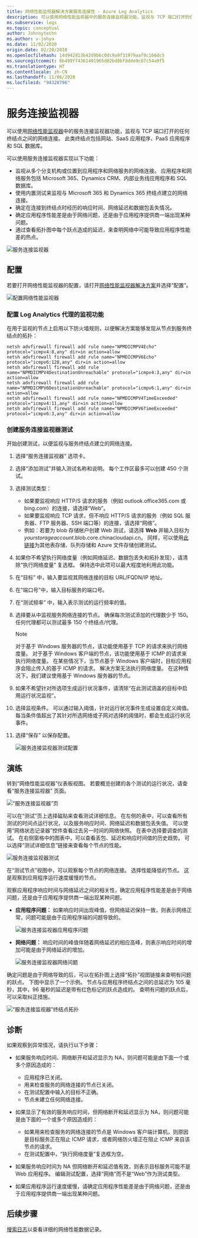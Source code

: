 ```yaml
---
title: 网络性能监视器解决方案服务连接性 - Azure Log Analytics
description: 可以使用网络性能监视器中的服务连接监视器功能，监视与 TCP 端口打开的任何终结点之间的网络连接。
ms.subservice: logs
ms.topic: conceptual
author: Johnnytechn
ms.author: v-johya
ms.date: 11/02/2020
origin.date: 02/20/2018
ms.openlocfilehash: 14d942813b42d9b6c0dc9a9f31979aaf9c166dc5
ms.sourcegitcommit: 6b499ff4361491965d02bd8bf8dde9c87c54a9f5
ms.translationtype: HT
ms.contentlocale: zh-CN
ms.lasthandoff: 11/06/2020
ms.locfileid: "94328796"
---
```

# <a name="service-connectivity-monitor"></a>服务连接监视器

可以使用[网络性能监视器](network-performance-monitor.md)中的服务连接监视器功能，监视与 TCP 端口打开的任何终结点之间的网络连接。 此类终结点包括网站、SaaS 应用程序、PaaS 应用程序和 SQL 数据库。 

可以使用服务连接监视器实现以下功能： 

- 监视从多个分支机构或位置到应用程序和网络服务的网络连接。 应用程序和网络服务包括 Microsoft 365、Dynamics CRM、内部业务线应用程序和 SQL 数据库。
- 使用内置测试来监视与 Microsoft 365 和 Dynamics 365 终结点建立的网络连接。 
- 确定在连接到终结点时经历的响应时间、网络延迟和数据包丢失情况。
- 确定应用程序性能差是由于网络问题，还是由于应用程序提供商一端出现某种问题。
- 通过查看拓扑图中每个跃点造成的延迟，来查明网络中可能导致应用程序性能差的热点。


![服务连接监视器](./media/network-performance-monitor-service-endpoint/service-endpoint-intro.png)


## <a name="configuration"></a>配置 
若要打开网络性能监视器的配置，请打开[网络性能监视器解决方案](network-performance-monitor.md)并选择“配置”。 

![配置网络性能监视器](./media/network-performance-monitor-service-endpoint/npm-configure-button.png)


### <a name="configure-log-analytics-agents-for-monitoring"></a>配置 Log Analytics 代理的监视功能
在用于监视的节点上启用以下防火墙规则，以便解决方案能够发现从节点到服务终结点的拓扑： 

```
netsh advfirewall firewall add rule name="NPMDICMPV4Echo" protocol="icmpv4:8,any" dir=in action=allow 
netsh advfirewall firewall add rule name="NPMDICMPV6Echo" protocol="icmpv6:128,any" dir=in action=allow 
netsh advfirewall firewall add rule name="NPMDICMPV4DestinationUnreachable" protocol="icmpv4:3,any" dir=in action=allow 
netsh advfirewall firewall add rule name="NPMDICMPV6DestinationUnreachable" protocol="icmpv6:1,any" dir=in action=allow 
netsh advfirewall firewall add rule name="NPMDICMPV4TimeExceeded" protocol="icmpv4:11,any" dir=in action=allow 
netsh advfirewall firewall add rule name="NPMDICMPV6TimeExceeded" protocol="icmpv6:3,any" dir=in action=allow 
```

### <a name="create-service-connectivity-monitor-tests"></a>创建服务连接监视器测试 

开始创建测试，以便监视与服务终结点建立的网络连接。

1. 选择“服务连接监视器”  选项卡。
2. 选择“添加测试”并输入测试名称和说明。  每个工作区最多可以创建 450 个测试。 
3. 选择测试类型：<br>

    * 如果要监视响应 HTTP/S 请求的服务（例如 outlook.office365.com 或 bing.com）的连接，请选择“Web”。 <br>
    * 如果要监视响应 TCP 请求，但不响应 HTTP/S 请求的服务（例如 SQL 服务器、FTP 服务器、SSH 端口等）的连接，请选择“网络”。  
    * 例如：若要为 blob 存储帐户创建 Web 测试，请选择 **Web** 并输入目标为 *yourstorageaccount*.blob.core.chinacloudapi.cn。 同样，可以使用[此链接](../../storage/common/storage-account-overview.md#storage-account-endpoints)为其他表存储、队列存储和 Azure 文件存储创建测试。
4. 如果你不希望执行网络度量（例如网络延迟、数据包丢失和拓扑发现），请清除“执行网络度量”  复选框。 保持选中此项可以最大程度地利用此功能。 
5. 在“目标”  中，输入要监视其网络连接的目标 URL/FQDN/IP 地址。
6. 在“端口号”中，输入目标服务的端口号。  
7. 在“测试频率”  中，输入表示测试的运行频率的值。 
8. 选择要从中监视服务网络连接的节点。 确保每次测试添加的代理数少于 150。 任何代理都可以测试最多 150 个终结点/代理。

    >[!NOTE]
    > 对于基于 Windows 服务器的节点，该功能使用基于 TCP 的请求来执行网络度量。 对于基于 Windows 客户端的节点，该功能使用基于 ICMP 的请求来执行网络度量。 在某些情况下，当节点基于 Windows 客户端时，目标应用程序会阻止传入的基于 ICMP 的请求。 解决方案无法执行网络度量。 在这种情况下，我们建议使用基于 Windows 服务器的节点。 

9. 如果不希望针对所选项生成运行状况事件，请清除“在此测试涵盖的目标中启用运行状况监视”。  
10. 选择监视条件。 可以通过输入阈值，针对运行状况事件生成设置自定义阈值。 每当条件值超出了其针对所选网络或子网对选择的阈值时，都会生成运行状况事件。 
11. 选择“保存”  以保存配置。 

    ![服务连接监视器测试配置](./media/network-performance-monitor-service-endpoint/service-endpoint-configuration.png)



## <a name="walkthrough"></a>演练 

转到“网络性能监视器”仪表板视图。 若要概览创建的各个测试的运行状况，请查看“服务连接监视器”  页面。 

![“服务连接监视器”页](./media/network-performance-monitor-service-endpoint/service-endpoint-blade.png)

可以在“测试”页上选择磁贴来查看测试详细信息。  在左侧的表中，可以查看所有测试的时间点运行状况，以及服务响应时间、网络延迟和数据包丢失值。 可以使用“网络状态记录器”控件查看过去另一时间的网络快照。 在表中选择要调查的测试。 在右侧窗格中的图表中，可以查看丢包、延迟和响应时间值的历史趋势。 可以选择“测试详细信息”链接来查看每个节点的性能。 

![服务连接监视器测试](./media/network-performance-monitor-service-endpoint/service-endpoint-tests.png)

在“测试节点”视图中，可以观察每个节点的网络连接。  选择性能降低的节点。 这是观察到应用程序运行速度缓慢的节点。

观察应用程序响应时间与网络延迟之间的相关性，确定应用程序性能差是由于网络问题，还是由于应用程序提供商一端出现某种问题。 

* **应用程序问题：** 如果响应时间出现峰值，但网络延迟保持一致，则表示网络正常，问题可能是由于应用程序端的问题导致的。 

    ![服务连接监视器应用程序问题](./media/network-performance-monitor-service-endpoint/service-endpoint-application-issue.png)

* **网络问题：** 响应时间的峰值伴随着网络延迟的相应高峰，则表示响应时间的增加可能是由于网络延迟的增加。 

    ![服务连接监视器网络问题](./media/network-performance-monitor-service-endpoint/service-endpoint-network-issue.png)

确定问题是由于网络导致的后，可以在拓扑图上选择“拓扑”视图链接来查明有问题的跃点。  下图中显示了一个示例。 节点与应用程序终结点之间的总延迟为 105 毫秒，其中，96 毫秒的延迟是带有红色标记的跃点造成的。 查明有问题的跃点后，可以采取纠正措施。 

![“服务连接监视器”终结点拓扑](./media/network-performance-monitor-service-endpoint/service-endpoint-topology.png)

## <a name="diagnostics"></a>诊断 

如果观察到异常情况，请执行以下步骤：

* 如果服务响应时间、网络断开和延迟显示为 NA，则问题可能是由下面一个或多个原因造成的：

    - 应用程序已关闭。
    - 用来检查服务的网络连接的节点已关闭。
    - 在测试配置中输入的目标不正确。
    - 节点未建立任何网络连接。

* 如果显示了有效的服务响应时间，但网络断开和延迟显示为 NA，则问题可能是由下面的一个或多个原因造成的：

    - 如果用来检查服务的网络连接的节点是 Windows 客户端计算机，则原因是目标服务正在阻止 ICMP 请求，或者网络防火墙正在阻止 ICMP 来自该节点的请求。
    - 在测试配置中，“执行网络度量”复选框为空。  

* 如果服务响应时间为 NA 但网络断开和延迟值有效，则表示目标服务可能不是 Web 应用程序。 编辑测试配置，选择“网络”而不是“Web”作为测试类型。   

* 如果应用程序运行速度缓慢，请确定应用程序性能差是由于网络问题，还是由于应用程序提供商一端出现某种问题。

<!--Not available in MC: ## GCC Office URLs for US Government customers-->
## <a name="next-steps"></a>后续步骤
[搜索日志](../log-query/log-query-overview.md)以查看详细的网络性能数据记录。


